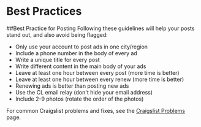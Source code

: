 # Best Practices

##Best Practice for Posting
Following these guidelines will help your posts stand out, and also avoid being flagged:
- Only use your account to post ads in one city/region
- Include a phone number in the body of every ad
- Write a unique title for every post
- Write different content in the main body of your ads
- Leave at least one hour between every post (more time is better)
- Leave at least one hour between every renew (more time is better)
- Renewing ads is better than posting new ads
- Use the CL email relay (don't hide your email address)
- Include 2-9 photos (rotate the order of the photos)

For common Craigslist problems and fixes, see the [Craigslist Problems](http://docs.rooof.com/craigslist_problems.html) page.
